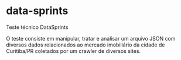 # data-sprints
Teste técnico DataSprints

O teste consiste em manipular, tratar e analisar um arquivo JSON com diversos dados relacionados ao mercado imobiliário da cidade de Curitiba/PR coletados por um crawler de diversos sites.
